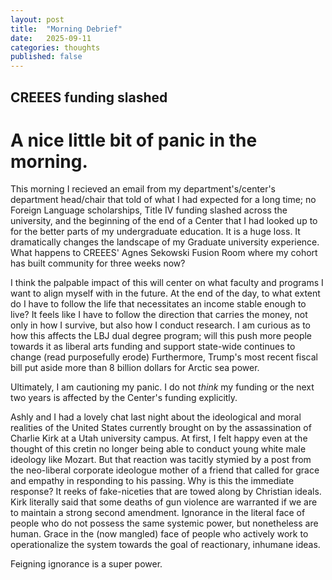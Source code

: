 ```yaml
---
layout: post
title:  "Morning Debrief"
date:   2025-09-11
categories: thoughts
published: false
---
```

## CREEES funding slashed
# A nice little bit of panic in the morning.

This morning I recieved an email from my department's/center's department head/chair that told of what I had expected for a long time; no Foreign Language scholarships, Title IV funding slashed across the university, and the beginning of the end of a Center that I had looked up to for the better parts of my undergraduate education.  It is a huge loss.  It dramatically changes the landscape of my Graduate university experience.  What happens to CREEES' Agnes Sekowski Fusion Room where my cohort has built community for three weeks now?  

I think the palpable impact of this will center on what faculty and programs I want to align myself with in the future.  At the end of the day, to what extent do I have to follow the life that necessitates an income stable enough to live?  It feels like I have to follow the direction that carries the money, not only in how I survive, but also how I conduct research.  I am curious as to how this affects the LBJ dual degree program; will this push more people towards it as liberal arts funding and support state-wide continues to change (read purposefully erode)  Furthermore, Trump's most recent fiscal bill put aside more than 8 billion dollars for Arctic sea power.  

Ultimately, I am cautioning my panic.  I do not *think* my funding or the next two years is affected by the Center's funding explicitly.  

Ashly and I had a lovely chat last night about the ideological and moral realities of the United States currently brought on by the assassination of Charlie Kirk at a Utah university campus.  At first, I felt happy even at the thought of this cretin no longer being able to conduct young white male ideology like Mozart.  But that reaction was tacitly stymied by a post from the neo-liberal corporate ideologue mother of a friend that called for grace and empathy in responding to his passing.  Why is this the immediate response?  It reeks of fake-niceties that are towed along by Christian ideals.  Kirk literally said that some deaths of gun violence are warranted if we are to maintain a strong second amendment.  Ignorance in the literal face of people who do not possess the same systemic power, but nonetheless are human.  Grace in the (now mangled) face of people who actively work to operationalize the system towards the goal of reactionary, inhumane ideas.  

Feigning ignorance is a super power.


